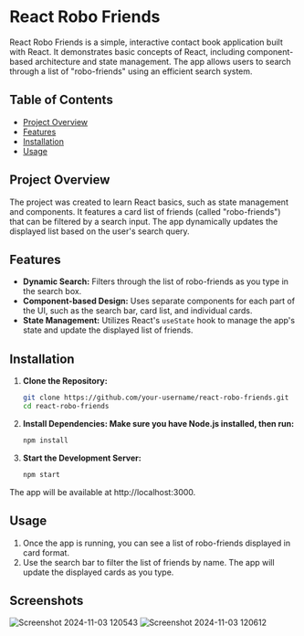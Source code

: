 # React Robo Friends

React Robo Friends is a simple, interactive contact book application built with React. It demonstrates basic concepts of React, including component-based architecture and state management. The app allows users to search through a list of "robo-friends" using an efficient search system.

## Table of Contents
- [Project Overview](#project-overview)
- [Features](#features)
- [Installation](#installation)
- [Usage](#usage)

## Project Overview

The project was created to learn React basics, such as state management and components. It features a card list of friends (called "robo-friends") that can be filtered by a search input. The app dynamically updates the displayed list based on the user's search query.

## Features

- **Dynamic Search:** Filters through the list of robo-friends as you type in the search box.
- **Component-based Design:** Uses separate components for each part of the UI, such as the search bar, card list, and individual cards.
- **State Management:** Utilizes React's `useState` hook to manage the app's state and update the displayed list of friends.

## Installation

1. **Clone the Repository:**
   ```bash
   git clone https://github.com/your-username/react-robo-friends.git
   cd react-robo-friends
2. **Install Dependencies: Make sure you have Node.js installed, then run:**
   ```bash
   npm install
3. **Start the Development Server:**
   ```bash
   npm start
The app will be available at http://localhost:3000.
## Usage
1. Once the app is running, you can see a list of robo-friends displayed in card format.
2. Use the search bar to filter the list of friends by name. The app will update the displayed cards as you type.

## Screenshots


![Screenshot 2024-11-03 120543](https://github.com/user-attachments/assets/347e3fa6-a381-40f2-bd63-1b3a2789287c)
![Screenshot 2024-11-03 120612](https://github.com/user-attachments/assets/0355de04-6377-4acb-8f7d-071a8398cfc2)

